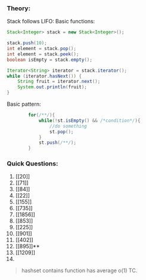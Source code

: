
### Theory:

Stack follows LIFO:
Basic functions:
```java
Stack<Integer> stack = new Stack<Integer>();

stack.push(10);
int element = stack.pop();
int element = stack.peek();
boolean isEmpty = stack.empty();

Iterator<String> iterator = stack.iterator();
while (iterator.hasNext()) {
    String fruit = iterator.next();
    System.out.println(fruit);
}
```
Basic pattern:
```java
        for(/**/){
            while(!st.isEmpty() && /*condition*/){
                //do something
                st.pop();
            }
            st.push(/**/);
        }
```

### Quick Questions:
1. [[20]]
2. [[71]]
3. [[84]]
4. [[22]]
5. [[155]]
7. [[735]]
8. [[1856]]
9. [[853]]
10. [[225]]
11. [[901]]
12. [[402]]
13. [[895]]**
14. [[1209]]
15. 


> hashset contains function has average o(1) TC.